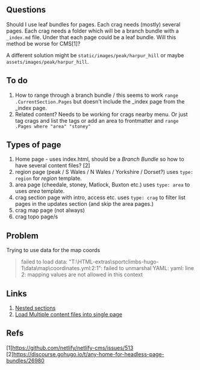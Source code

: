 ## Questions

Should I use leaf bundles for pages. Each crag needs (mostly) several pages. Each crag needs a folder which will be a branch bundle with a `_index.md` file. Under that each page could be a leaf bundle. Will this method be worse for CMS[1]?

A different solution might be `static/images/peak/harpur_hill` or maybe `assets/images/peak/harpur_hill`.

## To do

1. How to range through a branch bundle / this seems to work `range .CurrentSection.Pages`  but doesn't include the _index page from the _index page.
2. Related content? Needs to be working for crags nearby menu. Or just tag crags and list the tags or add an area to frontmatter and `range .Pages where "area" "stoney"`


## Types of page

1. Home page - uses index.html, should be a _Branch Bundle_ so how to have several content files? [2]
2. region page (peak / S Wales / N Wales / Yorkshire / Dorset?) uses `type: region` for _region_ template.
3. area page (cheedale, stoney, Matlock, Buxton etc.) uses `type: area` to uses _area_ template.
4. crag section page with intro, access etc. uses `type: crag` to filter list pages in the updates section (and skip the area pages.)
5. crag map page (not always)
6. crag topo page/s

## Problem

Trying to use data for the map coords

> failed to load data: "T:\HTML-extras\sportclimbs-hugo-1\data\map\coordinates.yml:2:1": failed to unmarshal YAML: yaml: line 2: mapping values are not allowed in this context

## Links

1. [Nested sections](https://discourse.gohugo.io/t/fixed-nested-sections-dont-seem-to-render-with-range-pages/7083)
2. [Load Multiple content files into single page](https://discourse.gohugo.io/t/load-multiple-content-files-in-a-single-template/2566)


## Refs

[1]https://github.com/netlify/netlify-cms/issues/513
[2]https://discourse.gohugo.io/t/any-home-for-headless-page-bundles/26980